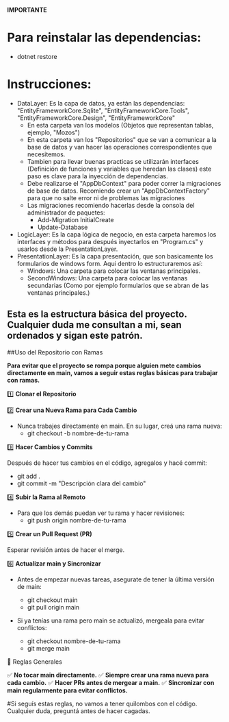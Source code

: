 **IMPORTANTE**

# Para reinstalar las dependencias:
- dotnet restore

# Instrucciones:
- DataLayer: Es la capa de datos, ya están las dependencias: "EntityFrameworkCore.Sqlite", "EntityFrameworkCore.Tools", "EntityFrameworkCore.Design", "EntityFrameworkCore"
  - En esta carpeta van los modelos (Objetos que representan tablas, ejemplo, "Mozos")
  - En esta carpeta van los "Repositorios" que se van a comunicar a la base de datos y van hacer las operaciones correspondientes que necesitemos.
  - Tambien para llevar buenas practicas se utilizarán interfaces (Definición de funciones y variables que heredan las clases) este paso es clave para la inyección de dependencias.
  - Debe realizarse el "AppDbContext" para poder correr la migraciones de base de datos. Recomiendo crear un "AppDbContextFactory" para que no salte error ni de problemas las migraciones
  - Las migraciones recomiendo hacerlas desde la consola del administrador de paquetes:
    - Add-Migration InitialCreate
    - Update-Database  
- LogicLayer: Es la capa lógica de negocio, en esta carpeta haremos los interfaces y métodos para después inyectarlos en "Program.cs" y usarlos desde la PresentationLayer.
- PresentationLayer: Es la capa presentación, que son basicamente los formularios de windows form. Aqui dentro lo estructuraremos así:
  - Windows: Una carpeta para colocar las ventanas principales.
  - SecondWindows: Una carpeta para colocar las ventanas secundarias (Como por ejemplo formularios que se abran de las ventanas principales.)
 
## Esta es la estructura básica del proyecto. Cualquier duda me consultan a mi, sean ordenados y sigan este patrón. 

##Uso del Repositorio con Ramas

**Para evitar que el proyecto se rompa porque alguien mete cambios directamente en main, vamos a seguir estas reglas básicas para trabajar con ramas.**

1️⃣ **Clonar el Repositorio**

2️⃣ **Crear una Nueva Rama para Cada Cambio**

- Nunca trabajes directamente en main. En su lugar, creá una rama nueva:
  - git checkout -b nombre-de-tu-rama
    
3️⃣ **Hacer Cambios y Commits**

Después de hacer tus cambios en el código, agregalos y hacé commit:
- git add .
- git commit -m "Descripción clara del cambio"

4️⃣ **Subir la Rama al Remoto**

- Para que los demás puedan ver tu rama y hacer revisiones:
  - git push origin nombre-de-tu-rama

5️⃣ **Crear un Pull Request (PR)**

Esperar revisión antes de hacer el merge.

6️⃣ **Actualizar main y Sincronizar**

- Antes de empezar nuevas tareas, asegurate de tener la última versión de main:
  - git checkout main
  - git pull origin main

- Si ya tenías una rama pero main se actualizó, mergeala para evitar conflictos:
  - git checkout nombre-de-tu-rama
  - git merge main

📌 Reglas Generales

✅ **No tocar main directamente.**
✅ **Siempre crear una rama nueva para cada cambio.**
✅ **Hacer PRs antes de mergear a main.**
✅ **Sincronizar con main regularmente para evitar conflictos.**

#Si seguís estas reglas, no vamos a tener quilombos con el código. Cualquier duda, preguntá antes de hacer cagadas. 
